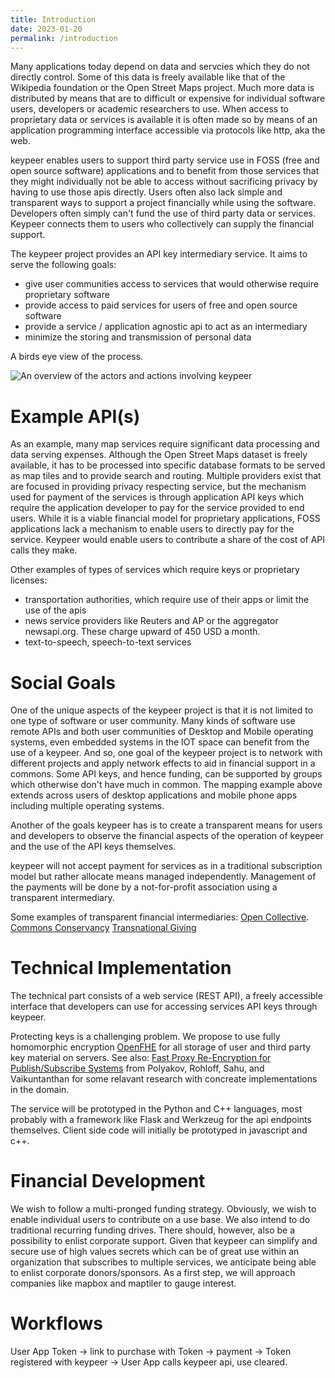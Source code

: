 ```yaml
---
title: Introduction
date: 2023-01-20
permalink: /introduction
---
```


Many applications today depend on data and servcies which they do not directly control. Some of this data is freely available like that of the Wikipedia foundation or the Open Street Maps project. Much more data is distributed by means that are to difficult or expensive for individual software users, developers or academic researchers to use. When access to proprietary data or services is available it is often made so by means of an application programming interface accessible via protocols like http, aka the web.

keypeer enables users to support third party service use in FOSS (free and open source software) applications and to benefit from those services that they might individually not be able to access without sacrificing privacy by having to use those apis directly. Users often also lack simple and transparent ways to support a project financially while using the software.  Developers often simply can't fund the use of third party data or services. Keypeer connects them to users who collectively can supply the financial support.

The keypeer project provides an API key intermediary service. It aims to serve the following goals:
  * give user communities access to services that would otherwise require proprietary software
  * provide access to paid services for users of free and open source software
  * provide a service / application agnostic api to act as an intermediary
  * minimize the storing and transmission of personal data 

A birds eye view of the process.

![An overview of the actors and actions involving keypeer](overview.png)

# Example API(s)

As an example, many map services require significant data processing and data serving expenses. Although the Open Street Maps dataset is freely available, it has to be processed into specific database formats to be served as map tiles and to provide search and routing. Multiple providers exist that are focused in providing privacy respecting service, but the mechanism used for payment of the services is through application API keys which  require the application developer to pay for the service provided to end users. While it is a viable financial model for proprietary applications, FOSS applications lack a mechanism to enable users to directly pay for the service. Keypeer would enable users to contribute a share of the cost of API calls they make.

Other examples of types of services which require keys or proprietary licenses:

  * transportation authorities, which require use of their apps or limit the use of the apis
  * news service providers like Reuters and AP or the aggregator newsapi.org. These charge upward of 450 USD a month. 
  * text-to-speech, speech-to-text services

# Social Goals

One of the unique aspects of the keypeer project is that it is not limited to one type of software or user community. Many kinds of software use remote APIs and both user communities of Desktop and Mobile operating systems, even embedded systems in the IOT space can benefit from the use of a keypeer. And so, one goal of the keypeer project is to network with different projects and apply network effects to aid in financial support in a commons. Some API keys, and hence funding, can be supported by groups which otherwise don't have much in common. The mapping example above extends across users of desktop applications and mobile phone apps including multiple operating systems.

Another of the goals keypeer has is to create a transparent means for users and developers to observe the financial aspects of the operation of keypeer and the use of the API keys themselves.

keypeer will not accept payment for services as in a traditional subscription model but rather allocate means managed independently.  Management of the payments will be done by a not-for-profit association using a transparent intermediary.

Some examples of transparent financial intermediaries: [Open Collective](https://opencollective.com/europe). [Commons Conservancy](https://commonsconservancy.org/) [Transnational Giving](https://www.transnationalgiving.eu/)

# Technical Implementation

The technical part consists of a web service (REST API), a freely accessible interface that developers can use for accessing services API keys through keypeer.

Protecting keys is a challenging problem. We propose to use fully homomorphic encryption [OpenFHE](https://en.wikipedia.org/wiki/OpenFHE) for all storage of user and third party key material on servers. See also: [Fast Proxy Re-Encryption for Publish/Subscribe Systems](https://eprint.iacr.org/2017/410) from Polyakov, Rohloff, Sahu, and Vaikuntanthan for some relavant research with concreate implementations in the domain.

The service will be prototyped in the Python and C++ languages, most probably with a framework like Flask and Werkzeug for the api endpoints themselves. Client side code will initially be prototyped in javascript and c++. 

# Financial Development

We wish to follow a multi-pronged funding strategy. Obviously, we wish to enable individual users to contribute on a use base. We also intend to do traditional recurring funding drives. There should, however, also be a possibility to enlist corporate support. Given that keypeer can simplify and secure use of high values secrets which can be of great use within an organization that subscribes to multiple services, we anticipate being able to enlist corporate donors/sponsors. As a first step, we will approach companies like mapbox and maptiler to gauge interest.

# Workflows

User App Token → link to purchase with Token → payment → Token registered with keypeer → User App calls keypeer api, use cleared.
